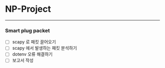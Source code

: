 # NP-Project
---
### Smart plug packet
- [ ] scapy 로 패킷 끌어오기
- [ ] scapy 에서 발생하는 패킷 분석하기
- [ ] dotenv 오류 해결하기
- [ ] 보고서 작성